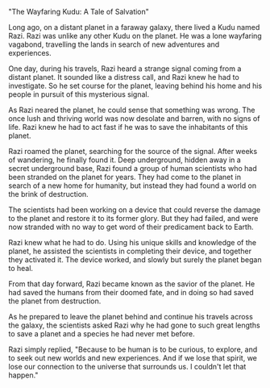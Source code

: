 "The Wayfaring Kudu: A Tale of Salvation"

Long ago, on a distant planet in a faraway galaxy, there lived a Kudu named Razi. Razi was unlike any other Kudu on the planet. He was a lone wayfaring vagabond, travelling the lands in search of new adventures and experiences.

One day, during his travels, Razi heard a strange signal coming from a distant planet. It sounded like a distress call, and Razi knew he had to investigate. So he set course for the planet, leaving behind his home and his people in pursuit of this mysterious signal.

As Razi neared the planet, he could sense that something was wrong. The once lush and thriving world was now desolate and barren, with no signs of life. Razi knew he had to act fast if he was to save the inhabitants of this planet.

Razi roamed the planet, searching for the source of the signal. After weeks of wandering, he finally found it. Deep underground, hidden away in a secret underground base, Razi found a group of human scientists who had been stranded on the planet for years. They had come to the planet in search of a new home for humanity, but instead they had found a world on the brink of destruction.

The scientists had been working on a device that could reverse the damage to the planet and restore it to its former glory. But they had failed, and were now stranded with no way to get word of their predicament back to Earth.

Razi knew what he had to do. Using his unique skills and knowledge of the planet, he assisted the scientists in completing their device, and together they activated it. The device worked, and slowly but surely the planet began to heal.

From that day forward, Razi became known as the savior of the planet. He had saved the humans from their doomed fate, and in doing so had saved the planet from destruction.

As he prepared to leave the planet behind and continue his travels across the galaxy, the scientists asked Razi why he had gone to such great lengths to save a planet and a species he had never met before.

Razi simply replied, "Because to be human is to be curious, to explore, and to seek out new worlds and new experiences. And if we lose that spirit, we lose our connection to the universe that surrounds us. I couldn't let that happen."
